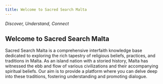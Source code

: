 ```yaml
---
title: Welcome to Sacred Search Malta
---
```


_Discover, Understand, Connect_

## **Welcome to Sacred Search Malta**

Sacred Search Malta is a comprehensive interfaith knowledge base dedicated to exploring the rich tapestry of religious beliefs, practices, and traditions in Malta. As an island nation with a storied history, Malta has witnessed the ebb and flow of various civilizations and their accompanying spiritual beliefs. Our aim is to provide a platform where you can delve deep into these traditions, fostering understanding and promoting dialogue.